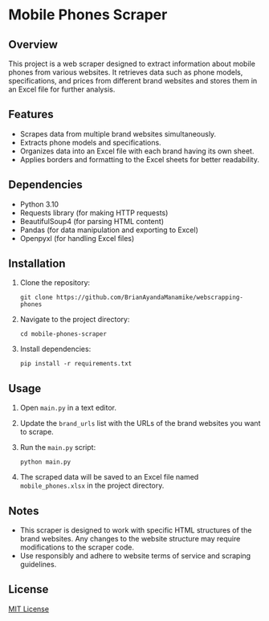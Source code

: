 # Mobile Phones Scraper

## Overview
This project is a web scraper designed to extract information about mobile phones from various websites. It retrieves data such as phone models, specifications, and prices from different brand websites and stores them in an Excel file for further analysis.

## Features
- Scrapes data from multiple brand websites simultaneously.
- Extracts phone models and specifications.
- Organizes data into an Excel file with each brand having its own sheet.
- Applies borders and formatting to the Excel sheets for better readability.

## Dependencies
- Python 3.10
- Requests library (for making HTTP requests)
- BeautifulSoup4 (for parsing HTML content)
- Pandas (for data manipulation and exporting to Excel)
- Openpyxl (for handling Excel files)
  
## Installation
1. Clone the repository:

    ```
    git clone https://github.com/BrianAyandaManamike/webscrapping-phones
    ```

2. Navigate to the project directory:

    ```
    cd mobile-phones-scraper
    ```

3. Install dependencies:

    ```
    pip install -r requirements.txt
    ```

## Usage
1. Open `main.py` in a text editor.
2. Update the `brand_urls` list with the URLs of the brand websites you want to scrape.
3. Run the `main.py` script:

    ```
    python main.py
    ```

4. The scraped data will be saved to an Excel file named `mobile_phones.xlsx` in the project directory.

## Notes
- This scraper is designed to work with specific HTML structures of the brand websites. Any changes to the website structure may require modifications to the scraper code.
- Use responsibly and adhere to website terms of service and scraping guidelines.

## License
[MIT License](LICENSE)

